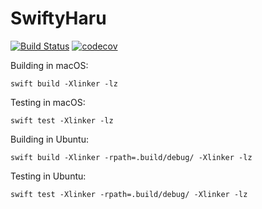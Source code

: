 # SwiftyHaru

[![Build Status](https://travis-ci.org/WeirdMath/SwiftyHaru.svg?branch=dev)](https://travis-ci.org/WeirdMath/SwiftyHaru)
[![codecov](https://codecov.io/gh/WeirdMath/SwiftyHaru/branch/dev/graph/badge.svg)](https://codecov.io/gh/WeirdMath/SwiftyHaru)

Building in macOS:

```
swift build -Xlinker -lz
```

Testing in macOS:

```
swift test -Xlinker -lz
```

Building in Ubuntu:

```
swift build -Xlinker -rpath=.build/debug/ -Xlinker -lz
```

Testing in Ubuntu:

```
swift test -Xlinker -rpath=.build/debug/ -Xlinker -lz
```
